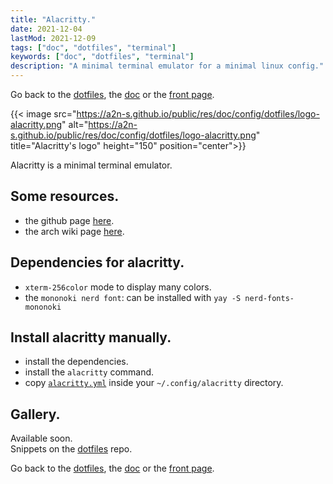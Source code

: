 ```yaml
---
title: "Alacritty."
date: 2021-12-04
lastMod: 2021-12-09
tags: ["doc", "dotfiles", "terminal"]
keywords: ["doc", "dotfiles", "terminal"]
description: "A minimal terminal emulator for a minimal linux config."
---
```

Go back to the [dotfiles](/public/doc/config/dotfiles), the [doc](/public/doc/config) or the [front page](/public).  

{{< image src="https://a2n-s.github.io/public/res/doc/config/dotfiles/logo-alacritty.png" 
          alt="https://a2n-s.github.io/public/res/doc/config/dotfiles/logo-alacritty.png"
          title="Alacritty's logo" height="150" position="center">}}

Alacritty is a minimal terminal emulator.


## Some resources.
- the github page [here](https://github.com/alacritty/alacritty).
- the arch wiki page [here](https://wiki.archlinux.org/title/Alacritty).

## Dependencies for alacritty.
- `xterm-256color` mode to display many colors.
- the `mononoki nerd font`: can be installed with `yay -S nerd-fonts-mononoki`

## Install alacritty manually.
- install the dependencies.
- install the `alacritty` command.
- copy [`alacritty.yml`] inside your `~/.config/alacritty` directory.

## Gallery.
Available soon.  
Snippets on the [dotfiles](https://github.com/a2n-s/dotfiles#4-gallery-toc) repo.

Go back to the [dotfiles](/public/doc/config/dotfiles), the [doc](/public/doc/config) or the [front page](/public).  

[`alacritty.yml`]: https://github.com/a2n-s/dotfiles/blob/main/.config/alacritty/alacritty.yml
